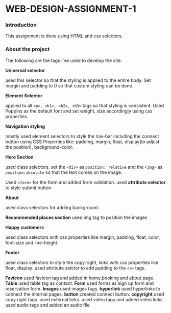 # WEB-DESIGN-ASSIGNMENT-1
### Introduction
This assignment is done using HTML and css selectors.

### About the project

The following are the tags I've used to develop the site:

<b>Universal selector </b>

used this selector so that the styling is applied to the entire body. Set margin and padding to 0 so that custom styling can be done.

<b>Element Selector</b>

applied to all `<p>, <h1>, <h2>, <h3>` tags so that styling is consistent. Used Poppins as the default font and set weight, size accordingly using css properties.

<b>Navigation styling </b>

mostly used element selectors to style the nav-bar including the connect button using CSS Properties like: padding, margin, float, display(to adjust the position), background-color.

<b>Hero Section </b>

used class selectors. 
set the `<div>` as `position: relative` and the `<img>` as  `position:absolute` so that the text comes on the image. 

Used `<form>` for the form and added form validation. used <b>attribute selector </b> to style submit button

<b>About</b>

used class selectors for adding background. 

<b>Recommended places section</b>
 used img tag to position the images

<b>Happy customers </b>

used class selectors with css properties like margin, padding, float, color, font-size and line-height.

<b>Footer</b>

used class selectors to style the copy-right, links with css properties like float, display. used attribute selctor to add padding to the `<a>` tags.

<b> Favicon</b>
used favicon tag and added in home,booking and about page.
<b> Table</b>
used table tag as contact.
<b> Form</b>
used forms as sign up form and reservation form.
<b> Images</b>
used images tags.
<b> hyperlink</b>
used hyperlinks to connect the internal pages.
<b> button </b>
created connect button.
<b> copyright</b>
used copy right tags.
used external links.
used video tags and added video links
used audio tags and added an audio file
